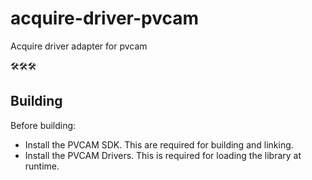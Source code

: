 # acquire-driver-pvcam

Acquire driver adapter for pvcam

🛠️🛠️🛠️

## Building

Before building:

- Install the PVCAM SDK. This are required for building and linking.
- Install the PVCAM Drivers. This is required for loading the library at runtime.
